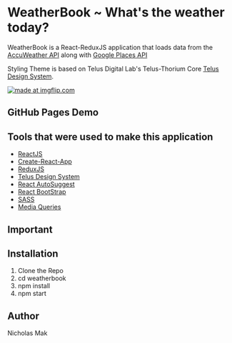 # WeatherBook ~ What's the weather today?

WeatherBook is a React-ReduxJS application that loads data from the [AccuWeather API](https://developer.accuweather.com/) along with [Google Places API](https://developers.google.com/places/) 

Styling Theme is based on Telus Digital Lab's Telus-Thorium Core [Telus Design System](http://tds.telus.digital).

<a href="https://imgflip.com/gif/1s3ru7"><img src="https://i.imgflip.com/1s3ru7.gif" title="made at imgflip.com"/></a>

## GitHub Pages Demo

## Tools that were used to make this application

* [ReactJS](https://facebook.github.io/react/)
* [Create-React-App](https://github.com/facebookincubator/create-react-app)
* [ReduxJS](http://redux.js.org/)
* [Telus Design System](http://tds.telus.digital/)
* [React AutoSuggest](https://github.com/moroshko/react-autosuggest)
* [React BootStrap](https://react-bootstrap.github.io/)
* [SASS](http://sass-lang.com/)
* [Media Queries](https://developer.mozilla.org/en-US/docs/Web/CSS/Media_Queries/Using_media_queries)

## Important

## Installation

1. Clone the Repo
2. cd weatherbook
3. npm install
4. npm start

## Author

Nicholas Mak 

